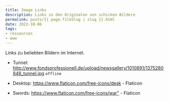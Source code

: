 ```yaml
---
title: Image Links	
description: Links zu den Originalen von schicken Bildern
permalink: posts/{{ page.fileSlug | slug }}.html
date: 2022-10-06
tags:
- ressources
- www
---
```


Links zu beliebten Bildern im Internet.

- Tunnel: <http://www.fondsprofessionell.de/upload/newsgallery/1010891/1375280848_tunnel.jpg> `offline`

- Desktop: <https://www.flaticon.com/free-icons/desk> - Flaticon
- Swords: <https://www.flaticon.com/free-icons/war"> - Flaticon



